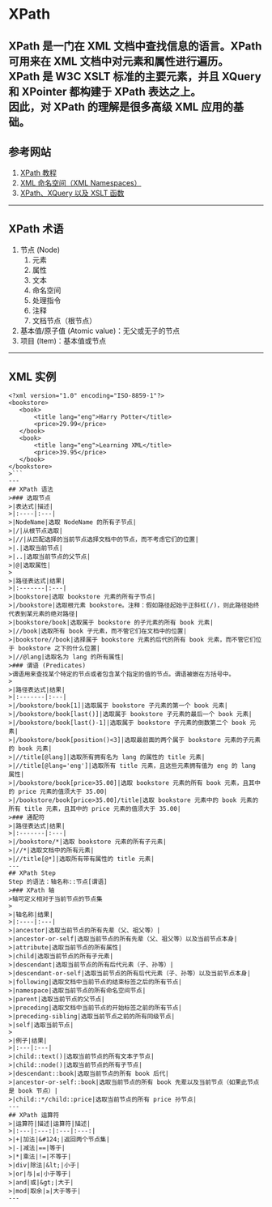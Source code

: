 # XPath
XPath 是一门在 XML 文档中查找信息的语言。XPath 可用来在 XML 文档中对元素和属性进行遍历。  
XPath 是 W3C XSLT 标准的主要元素，并且 XQuery 和 XPointer 都构建于 XPath 表达之上。  
因此，对 XPath 的理解是很多高级 XML 应用的基础。
---
## 参考网站
1. [XPath 教程](https://www.w3school.com.cn/xpath/index.asp)
2. [XML 命名空间（XML Namespaces）](https://www.w3school.com.cn/xml/xml_namespaces.asp)
3. [XPath、XQuery 以及 XSLT 函数](https://www.w3school.com.cn/xpath/xpath_functions.asp)
---
## XPath 术语
1. 节点 (Node)
    1. 元素
    2. 属性
    3. 文本
    4. 命名空间
    5. 处理指令
    6. 注释
    7. 文档节点（根节点）
2. 基本值/原子值 (Atomic value)：无父或无子的节点
3. 项目 (Item)：基本值或节点
---
## XML 实例
```
<?xml version="1.0" encoding="ISO-8859-1"?>
<bookstore>
   <book>
       <title lang="eng">Harry Potter</title>
       <price>29.99</price>
   </book>
   <book>
       <title lang="eng">Learning XML</title>
       <price>39.95</price>
   </book>
</bookstore>
>```
---
## XPath 语法
>### 选取节点
>|表达式|描述|
>|:----|:---|
>|NodeName|选取 NodeName 的所有子节点|
>|/|从根节点选取|
>|//|从匹配选择的当前节点选择文档中的节点，而不考虑它们的位置|
>|.|选取当前节点|
>|..|选取当前节点的父节点|
>|@|选取属性|
>
>|路径表达式|结果|
>|:-------|:---|
>|bookstore|选取 bookstore 元素的所有子节点|
>|/bookstore|选取根元素 bookstore。注释：假如路径起始于正斜杠(/)，则此路径始终代表到某元素的绝对路径|
>|bookstore/book|选取属于 bookstore 的子元素的所有 book 元素|
>|//book|选取所有 book 子元素，而不管它们在文档中的位置|
>|bookstore//book|选择属于 bookstore 元素的后代的所有 book 元素，而不管它们位于 bookstore 之下的什么位置|
>|//@lang|选取名为 lang 的所有属性|
>### 谓语 (Predicates)
>谓语用来查找某个特定的节点或者包含某个指定的值的节点。谓语被嵌在方括号中。  
>
>|路径表达式|结果|
>|:-------|:---|
>|/bookstore/book[1]|选取属于 bookstore 子元素的第一个 book 元素|
>|/bookstore/book[last()]|选取属于 bookstore 子元素的最后一个 book 元素|
>|/bookstore/book[last()-1]|选取属于 bookstore 子元素的倒数第二个 book 元素|
>|/bookstore/book[position()<3]|选取最前面的两个属于 bookstore 元素的子元素的 book 元素|
>|//title[@lang]|选取所有拥有名为 lang 的属性的 title 元素|
>|//title[@lang='eng']|选取所有 title 元素，且这些元素拥有值为 eng 的 lang 属性|
>|/bookstore/book[price>35.00]|选取 bookstore 元素的所有 book 元素，且其中的 price 元素的值须大于 35.00|
>|/bookstore/book[price>35.00]/title|选取 bookstore 元素中的 book 元素的所有 title 元素，且其中的 price 元素的值须大于 35.00|
>### 通配符
>|路径表达式|结果|
>|:-------|:---|
>|/bookstore/*|选取 bookstore 元素的所有子元素|
>|//*|选取文档中的所有元素|
>|//title[@*]|选取所有带有属性的 title 元素|
---
## XPath Step
Step 的语法：轴名称::节点[谓语]
>### XPath 轴
>轴可定义相对于当前节点的节点集  
>
>|轴名称|结果|
>|:----|:---|
>|ancestor|选取当前节点的所有先辈（父、祖父等）|
>|ancestor-or-self|选取当前节点的所有先辈（父、祖父等）以及当前节点本身|
>|attribute|选取当前节点的所有属性|
>|child|选取当前节点的所有子元素|
>|descendant|选取当前节点的所有后代元素（子、孙等）|
>|descendant-or-self|选取当前节点的所有后代元素（子、孙等）以及当前节点本身|
>|following|选取文档中当前节点的结束标签之后的所有节点|
>|namespace|选取当前节点的所有命名空间节点|
>|parent|选取当前节点的父节点|
>|preceding|选取文档中当前节点的开始标签之前的所有节点|
>|preceding-sibling|选取当前节点之前的所有同级节点|
>|self|选取当前节点|
>
>|例子|结果|
>|:---|:---|
>|child::text()|选取当前节点的所有文本子节点|
>|child::node()|选取当前节点的所有子节点|
>|descendant::book|选取当前节点的所有 book 后代|
>|ancestor-or-self::book|选取当前节点的所有 book 先辈以及当前节点（如果此节点是 book 节点）|
>|child::*/child::price|选取当前节点的所有 price 孙节点|
---
## XPath 运算符
>|运算符|描述|运算符|描述|
>|:---|:---:|:---|:---:|
>|+|加法|&#124;|返回两个节点集|
>|-|减法|==|等于|
>|*|乘法|!=|不等于|
>|div|除法|&lt;|小于|
>|or|与|≤|小于等于|
>|and|或|&gt;|大于|
>|mod|取余|≥|大于等于|
---